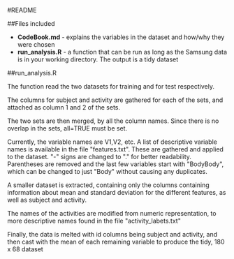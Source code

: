 #README  

##Files included
+  __CodeBook.md__ - explains the variables in the dataset and how/why they were chosen
+  __run_analysis.R__ - a function that can be run as long as the Samsung data is in your working directory. The output is a tidy dataset

	
##run_analysis.R

The function read the two datasets for training and for test respectively.

The columns for subject and activity are gathered for each of the sets, and attached as column 1 and 2 of the sets.

The two sets are then merged, by all the column names. Since there is no overlap in the sets, all=TRUE must be set.

Currently, the variable names are V1,V2, etc. A list of descriptive variable names is available in the file "features.txt". These are gathered and 
applied to the dataset. "-" signs are changed to "." for better readability. Parentheses are removed and the last few variables start with "BodyBody",
which can be changed to just "Body" without causing any duplicates.

A smaller dataset is extracted, containing only the columns containing information about mean and standard deviation for the different features, as well as
subject and activity.

The names of the activities are modified from numeric representation, to more descriptive names found in the file "activity_labets.txt"

Finally, the data is melted with id columns being subject and activity, and then cast with the mean of each remaining variable to produce the tidy, 180 x 68 dataset
